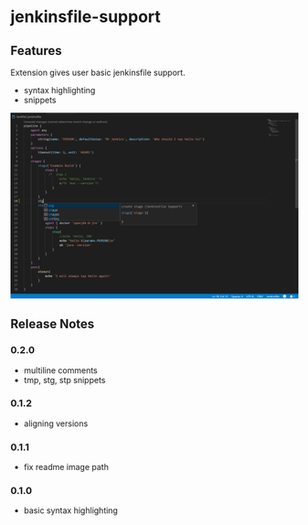 # jenkinsfile-support
## Features

Extension gives user basic jenkinsfile support.

* syntax highlighting
* snippets
  
![Functionality](images/functionality.png)
## Release Notes
### 0.2.0
* multiline comments
* tmp, stg, stp snippets
### 0.1.2
* aligning versions
### 0.1.1
* fix readme image path
### 0.1.0

* basic syntax highlighting